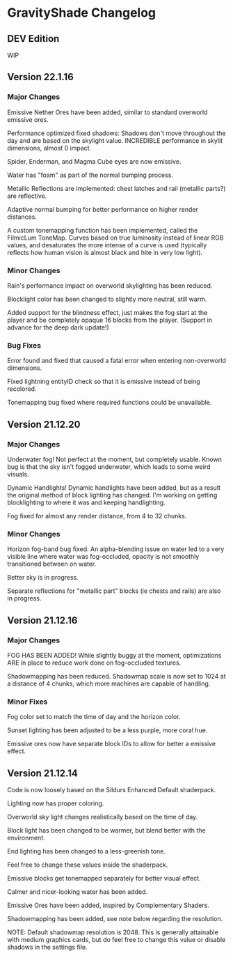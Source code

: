 # GravityShade Changelog

## DEV Edition

WIP

## Version 22.1.16

### Major Changes

Emissive Nether Ores have been added, similar to standard overworld emissive ores.

Performance optimized fixed shadows: Shadows don't move throughout the day and are based on the skylight value. INCREDIBLE performance in skylit dimensions, almost 0 impact.

Spider, Enderman, and Magma Cube eyes are now emissive.

Water has "foam" as part of the normal bumping process.

Metallic Reflections are implemented: chest latches and rail (metallic parts?) are reflective.

Adaptive normal bumping for better performance on higher render distances.

A custom tonemapping function has been implemented, called the FilmicLum ToneMap. Curves based on true luminosity instead of linear RGB values, and desaturates the more intense of a curve is used (typically reflects how human vision is almost black and hite in very low light).

### Minor Changes

Rain's performance impact on overworld skylighting has been reduced.

Blocklight color has been changed to slightly more neutral, still warm.

Added support for the blindness effect, just makes the fog start at the player and be completely opaque 16 blocks from the player. (Support in advance for the deep dark update!)

### Bug Fixes

Error found and fixed that caused a fatal error when entering non-overworld dimensions.

Fixed lightning entityID check so that it is emissive instead of being recolored.

Tonemapping bug fixed where required functions could be unavailable.

## Version 21.12.20

### Major Changes

Underwater fog! Not perfect at the moment, but completely usable. Known bug is that the sky isn't fogged underwater, which leads to some weird visuals.

Dynamic Handlights! Dynamic handlights have been added, but as a result the original method of block lighting has changed. I'm working on getting blocklighting to where it was and keeping handlighting.

Fog fixed for almost any render distance, from 4 to 32 chunks.

### Minor Changes
Horizon fog-band bug fixed. An alpha-blending issue on water led to a very visible line where water was fog-occluded, opacity is not smoothly transitioned between on water.

Better sky is in progress.

Separate reflections for "metallic part" blocks (ie chests and rails) are also in progress.

## Version 21.12.16

### Major Changes
FOG HAS BEEN ADDED! While slightly buggy at the moment, optimizations ARE in place to reduce work done on fog-occluded textures.

Shadowmapping has been reduced. Shadowmap scale is now set to 1024 at a distance of 4 chunks, which more machines are capable of handling.

### Minor Fixes
Fog color set to match the time of day and the horizon color.

Sunset lighting has been adjusted to be a less purple, more coral hue.

Emissive ores now have separate block IDs to allow for better a emissive effect.

## Version 21.12.14
Code is now loosely based on the Sildurs Enhanced Default shaderpack.

Lighting now has proper coloring.

Overworld sky light changes realistically based on the time of day.

Block light has been changed to be warmer, but blend better with the environment.

End lighting has been changed to a less-greenish tone.

Feel free to change these values inside the shaderpack.

Emissive blocks get tonemapped separately for better visual effect.

Calmer and nicer-looking water has been added.

Emissive Ores have been added, inspired by Complementary Shaders.

Shadowmapping has been added, see note below regarding the resolution.

NOTE: Default shadowmap resolution is 2048. This is generally attainable with medium graphics cards, but do feel free to change this value or disable shadows in the settings file.